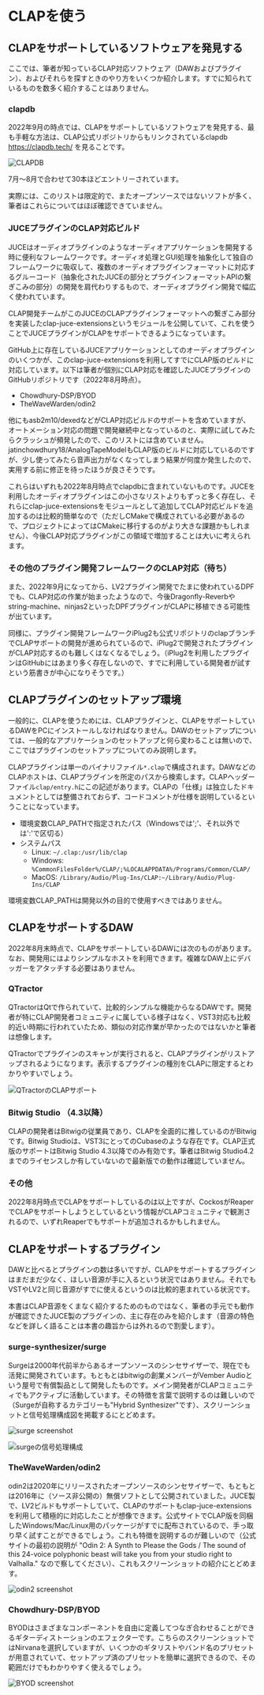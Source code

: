 
# CLAPを使う

## CLAPをサポートしているソフトウェアを発見する

ここでは、筆者が知っているCLAP対応ソフトウェア（DAWおよびプラグイン）、およびそれらを探すときのやり方をいくつか紹介します。すでに知られているものを数多く紹介することはありません。

### clapdb

2022年9月の時点では、CLAPをサポートしているソフトウェアを発見する、最も手軽な方法は、CLAP公式リポジトリからもリンクされているclapdb https://clapdb.tech/ を見ることです。

![CLAPDB](./images/clapdb.png)

7月〜8月で合わせて30本ほどエントリーされています。

実際には、このリストは限定的で、またオープンソースではないソフトが多く、筆者はこれらについてはほぼ確認できていません。

### JUCEプラグインのCLAP対応ビルド

JUCEはオーディオプラグインのようなオーディオアプリケーションを開発する時に便利なフレームワークです。オーディオ処理とGUI処理を抽象化して独自のフレームワークに吸収して、複数のオーディオプラグインフォーマットに対応するグルーコード（抽象化されたJUCEの部分とプラグインフォーマットAPIの繋ぎこみの部分）の開発を肩代わりするもので、オーディオプラグイン開発で幅広く使われています。

CLAP開発チームがこのJUCEのCLAPプラグインフォーマットへの繋ぎこみ部分を実装したclap-juce-extensionsというモジュールを公開していて、これを使うことでJUCEプラグインがCLAPをサポートできるようになっています。

GitHub上に存在しているJUCEアプリケーションとしてのオーディオプラグインのいくつかが、このclap-juce-extensionsを利用してすでにCLAP版のビルドに対応しています。以下は筆者が個別にCLAP対応を確認したJUCEプラグインのGitHubリポジトリです（2022年8月時点）。

- Chowdhury-DSP/BYOD
-  TheWaveWarden/odin2

他にもasb2m10/dexedなどがCLAP対応ビルドのサポートを含めていますが、オートメーション対応の問題で開発継続中となっているのと、実際に試してみたらクラッシュが頻発したので、このリストには含めていません。jatinchowdhury18/AnalogTapeModelもCLAP版のビルドに対応しているのですが、少し使ってみたら音声出力がなくなってしまう結果が何度か発生したので、実用する前に修正を待ったほうが良さそうです。

これらはいずれも2022年8月時点でclapdbに含まれていないものです。JUCEを利用したオーディオプラグインはこの小さなリストよりもずっと多く存在し、それらにclap-juce-extensionsをモジュールとして追加してCLAP対応ビルドを追加するのは比較的簡単なので（ただしCMakeで構成されている必要があるので、プロジェクトによってはCMakeに移行するのがより大きな課題かもしれません）、今後CLAP対応プラグインがこの領域で増加することは大いに考えられます。

### その他のプラグイン開発フレームワークのCLAP対応（待ち）

また、2022年9月になってから、LV2プラグイン開発でたまに使われているDPFでも、CLAP対応の作業が始まったようなので、今後Dragonfly-Reverbやstring-machine、ninjas2といったDPFプラグインがCLAPに移植できる可能性が出ています。

同様に、プラグイン開発フレームワークiPlug2も公式リポジトリのclapブランチでCLAPサポートの開発が進められているので、iPlug2で開発されたプラグインがCLAP対応するのも難しくはなくなるでしょう。（iPlug2を利用したプラグインはGitHubにはあまり多く存在しないので、すでに利用している開発者が試すという筋書きが中心になりそうです。）

## CLAPプラグインのセットアップ環境

一般的に、CLAPを使うためには、CLAPプラグインと、CLAPをサポートしているDAWをPCにインストールしなければなりません。DAWのセットアップについては、一般的なアプリケーションのセットアップと何ら変わることは無いので、ここではプラグインのセットアップについてのみ説明します。

CLAPプラグインは単一のバイナリファイル`*.clap`で構成されます。DAWなどのCLAPホストは、CLAPプラグインを所定のパスから検索します。CLAPヘッダーファイル`clap/entry.h`にこの記述があります。CLAPの「仕様」は独立したドキュメントとしては整備されておらず、コードコメントが仕様を説明しているということになっています。

- 環境変数CLAP_PATHで指定されたパス（Windowsでは';'、それ以外では':'で区切る）
- システムパス
  - Linux: `~/.clap:/usr/lib/clap`
  - Windows: `%CommonFilesFolder%/CLAP/;%LOCALAPPDATA%/Programs/Common/CLAP/`
  - MacOS: `/Library/Audio/Plug-Ins/CLAP:~/Library/Audio/Plug-Ins/CLAP`

環境変数CLAP_PATHは開発以外の目的で使用すべきではありません。

## CLAPをサポートするDAW

2022年8月末時点で、CLAPをサポートしているDAWには次のものがあります。なお、開発用にはよりシンプルなホストを利用できます。複雑なDAW上にデバッガーをアタッチする必要はありません。

### QTractor

QTractorはQtで作られていて、比較的シンプルな機能からなるDAWです。開発者が特にCLAP開発者コミュニティに属している様子はなく、VST3対応も比較的近い時期に行われていたため、類似の対応作業が早かったのではないかと筆者は想像します。

QTractorでプラグインのスキャンが実行されると、CLAPプラグインがリストアップされるようになります。表示するプラグインの種別をCLAPに限定するとわかりやすいでしょう。

![QTractorのCLAPサポート](./images/qtractor.png)

### Bitwig Studio （4.3以降）

CLAPの開発者はBitwigの従業員であり、CLAPを全面的に推しているのがBitwigです。Bitwig Studioは、VST3にとってのCubaseのような存在です。CLAP正式版のサポートはBitwig Studio 4.3以降でのみ有効です。筆者はBitwig Studio4.2までのライセンスしか有していないので最新版での動作は確認していません。

### その他

2022年8月時点でCLAPをサポートしているのは以上ですが、CockosがReaperでCLAPをサポートしようとしているという情報がCLAPコミュニティで観測されるので、いずれReaperでもサポートが追加されるかもしれません。

## CLAPをサポートするプラグイン

DAWと比べるとプラグインの数は多いですが、CLAPをサポートするプラグインはまだまだ少なく、ほしい音源が手に入るという状況ではありません。それでもVSTやLV2と同じ音源がすでに使えるというのは比較的恵まれている状況です。

本書はCLAP音源をくまなく紹介するためのものではなく、筆者の手元でも動作が確認できたJUCE製のプラグインの、主に存在のみを紹介します（音源の特色などを詳しく語ることは本書の趣旨からは外れるので割愛します）。

### surge-synthesizer/surge

Surgeは2000年代前半からあるオープンソースのシンセサイザーで、現在でも活発に開発されています。もともとはbitwigの創業メンバーがVember Audioという屋号で有償製品として開発したものです。メイン開発者がCLAPコミュニティでもアクティブに活動しています。その特徴を言葉で説明するのは難しいので（Surgeが自称するカテゴリーも"Hybrid Synthesizer"です）、スクリーンショットと信号処理構成図を掲載するにとどめます。

![surge screenshot](./images/surge.png)

![surgeの信号処理構成](./images/surge_signal_flow.png)

### TheWaveWarden/odin2

odin2は2020年にリリースされたオープンソースのシンセサイザーで、もともとは2016年に（ソース非公開の）無償ソフトとして公開されていました。JUCE製で、LV2ビルドもサポートしていて、CLAPのサポートもclap-juce-extensionsを利用して積極的に対応したことが想像できます。公式サイトでCLAP版を同梱したWindows/Mac/Linux用のパッケージがすでに配布されているので、手っ取り早く試すことができるでしょう。これも特徴を説明するのが難しいので（公式サイトの最初の説明が "Odin 2: A Synth to Please the Gods / The sound of this 24-voice polyphonic beast will take you from your studio right to Valhalla." なので察してください）、これもスクリーンショットの紹介にとどめます。

![odin2 screenshot](./images/odin2.png)

### Chowdhury-DSP/BYOD

BYODはさまざまなコンポーネントを自由に定義してつなぎ合わせることができるギターディストーションのエフェクターです。こちらのスクリーンショットではNirvanaを選択していますが、いくつかのギタリストやバンド名のプリセットが用意されていて、セットアップ済のプリセットを簡単に選択できるので、その範囲だけでもわかりやすく使えるでしょう。

![BYOD screenshot](./images/byod.png)


